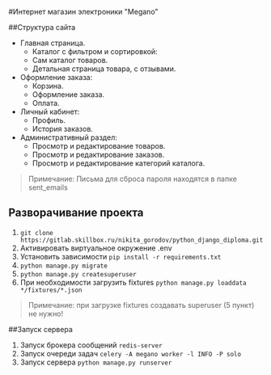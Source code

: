 #Интернет магазин электроники "Megano"

##Структура сайта
* Главная страница.
  * Каталог с фильтром и сортировкой:
  * Сам каталог товаров.
  * Детальная страница товара, с отзывами.
* Оформление заказа:
  * Корзина.
  * Оформление заказа.
  * Оплата.
* Личный кабинет:
  * Профиль.
  * История заказов.
* Административный раздел:
  * Просмотр и редактирование товаров.
  * Просмотр и редактирование заказов.
  * Просмотр и редактирование категорий каталога.
>Примечание: Письма для сброса пароля находятся в папке sent_emails
## Разворачивание проекта
1. `git clone https://gitlab.skillbox.ru/nikita_gorodov/python_django_diploma.git`
2. Активировать виртуальное окружение .env
3. Установить зависимости `pip install -r requirements.txt`
4. `python manage.py migrate`
5. `python manage.py createsuperuser`
6. При необходимости загрузить fixtures `python manage.py loaddata */fixtures/*.json`
> Примечание: при загрузке fixtures создавать superuser (5 пункт) не нужно!

##Запуск сервера

1. Запуск брокера сообщений `redis-server`
2. Запуск очереди задач `celery -A megano worker -l INFO -P solo`
3. Запуск сервера `python manage.py runserver`